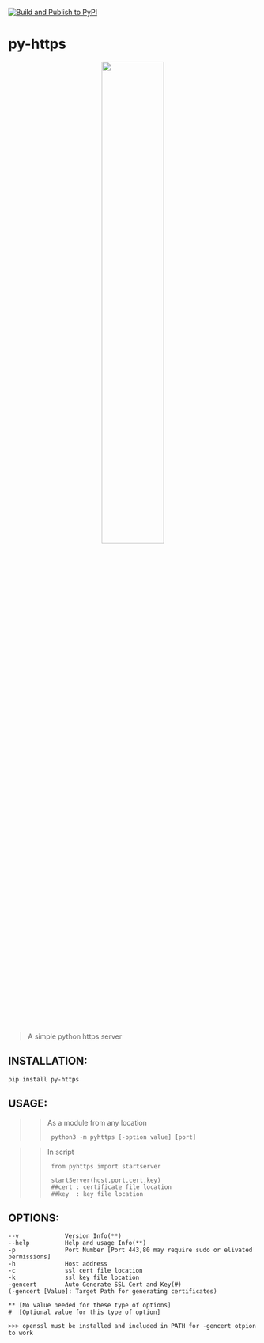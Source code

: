 [![Build and Publish to PyPI](https://github.com/avinashkarhana/py-https/actions/workflows/publish-to-pypi.yml/badge.svg)](https://github.com/avinashkarhana/py-https/actions/workflows/publish-to-pypi.yml)
# py-https
<p align="center"><img src="https://repository-images.githubusercontent.com/347398533/7a4af700-931d-11eb-956c-db8b5473f5fa" height="50%" width="50%" /></p>

> A simple python https server

## INSTALLATION:
    pip install py-https

## USAGE:
>> As a module from any location
>>
>>      python3 -m pyhttps [-option value] [port]

>> In script
>>
>>      from pyhttps import startserver
>>
>>      startServer(host,port,cert,key)
>>      ##cert : certificate file location
>>      ##key  : key file location
    

## OPTIONS:

    --v             Version Info(**)
    --help          Help and usage Info(**)
    -p              Port Number [Port 443,80 may require sudo or elivated permissions]
    -h              Host address
    -c              ssl cert file location
    -k              ssl key file location
    -gencert        Auto Generate SSL Cert and Key(#)
    (-gencert [Value]: Target Path for generating certificates)
    
    ** [No value needed for these type of options]
    #  [Optional value for this type of option]
    
    >>> openssl must be installed and included in PATH for -gencert otpion to work
